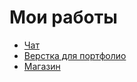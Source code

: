 # Мои работы 
- [Чат](https://magabiev.github.io/chat/)
- [Верстка для портфолио](https://magabiev.github.io/PortfolioProject)
- [Магазин](https://magabiev.github.io/store/)
